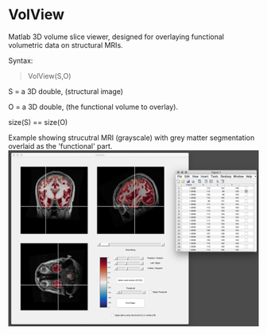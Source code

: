 # VolView

Matlab 3D volume slice viewer, designed for overlaying functional volumetric data on structural MRIs.

Syntax:
> VolView(S,O)

S = a 3D double, (structural image) 

O = a 3D double, (the functional volume to overlay). 

size(S) == size(O)

Example showing strucutral MRI (grayscale) with grey matter segmentation overlaid as the 'functional' part.
![Shot](Shot.png)

